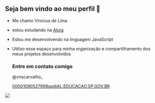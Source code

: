 ## Seja bem vindo ao meu perfil 🤎

- Me chamo Vinicius de Lima
- estou estudando na [Alura](https://www.alura.com.br)
- Estou me desenvolvendo na linguagem JavaScript
- Utilizo esse espaço para minha organização e compartilhamento dos meus projetos desenvolvidos 

  ### Entre em contato comigo
  @vnscarvalho_
  
  00001090527998sp@AL.EDUCACAO.SP.GOV.BR
  
![](https://media1.tenor.com/m/pUvqHyKQVVEAAAAd/avaneesh.gif)
